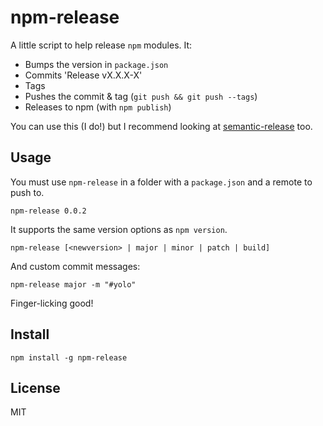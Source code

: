 # npm-release

A little script to help release `npm` modules. It:

- Bumps the version in `package.json`
- Commits 'Release vX.X.X-X'
- Tags
- Pushes the commit & tag (`git push && git push --tags`)
- Releases to npm (with `npm publish`)

You can use this (I do!) but I recommend looking at [semantic-release][s-r] too.

## Usage

You must use `npm-release` in a folder with a `package.json` and a remote to push to.

`npm-release 0.0.2`

It supports the same version options as `npm version`.

`npm-release [<newversion> | major | minor | patch | build]`

And custom commit messages:

`npm-release major -m "#yolo"`

Finger-licking good!

## Install

`npm install -g npm-release`

## License

MIT

[s-r]: https://github.com/semantic-release/semantic-release
